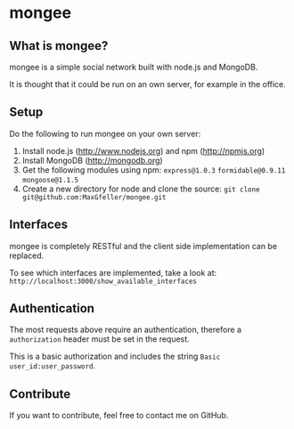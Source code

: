 mongee
======

## What is mongee?

mongee is a simple social network built with node.js and
MongoDB. 

It is thought that it could be run on an own server, for 
example in the office.

## Setup

Do the following to run mongee on your own server:

1. Install node.js (http://www.nodejs.org) and npm (http://npmjs.org)
2. Install MongoDB (http://mongodb.org)
3. Get the following modules using npm:
   `express@1.0.3`
   `formidable@0.9.11`
   `mongoose@1.1.5`
3. Create a new directory for node and clone the source: 
   `git clone git@github.com:MaxGfeller/mongee.git`

## Interfaces

mongee is completely RESTful and the client side implementation 
can be replaced. 

To see which interfaces are implemented, take a look at:
`http://localhost:3000/show_available_interfaces`

## Authentication

The most requests above require an authentication, therefore a 
`authorization` header must be set in the request. 

This is a basic authorization and includes the string 
`Basic user_id:user_password`.

## Contribute

If you want to contribute, feel free to contact me on GitHub.

